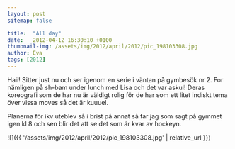 ```yaml
---
layout: post
sitemap: false

title:  "All day"
date:   2012-04-12 16:30:10 +0100
thumbnail-img: /assets/img/2012/april/2012/pic_198103308.jpg
author: Eva
tags: [2012]
---
```


Haii! Sitter just nu och ser igenom en serie i väntan på gymbesök nr 2. For nämligen på sh-bam under lunch med Lisa och det var askul! Deras koreografi som de har nu är väldigt rolig för de har som ett litet indiskt tema över vissa moves så det är kuuuel. 

Planerna för ikv uteblev så i brist på annat så far jag som sagt på gymmet igen kl 8 och sen blir det att se det som är kvar av hockeyn.

![]({{ '/assets/img/2012/april/2012/pic_198103308.jpg'  | relative_url }})

